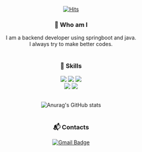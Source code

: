 <div align=center>
  
[![Hits](https://hits.seeyoufarm.com/api/count/incr/badge.svg?url=https%3A%2F%2Fgithub.com%2Flimheonjun%2Fhit-counter&count_bg=%2379C83D&title_bg=%23555555&icon=&icon_color=%23E7E7E7&title=hits&edge_flat=false)](https://hits.seeyoufarm.com)



### 👋 Who am I
I am a backend developer using springboot and java.  
I always try to make better codes.
<br>
<br>

### 💪 Skills
![](https://img.shields.io/badge/Springboot-6DB33F?style=for-the-badge&logo=springboot&logoColor=white)
![](https://img.shields.io/badge/JAVA-007396?style=for-the-badge&logo=java&logoColor=white)
![](https://img.shields.io/badge/Springsecurity-6DB33F?style=for-the-badge&logo=springsecurity&logoColor=white)  
![](https://img.shields.io/badge/Kubernetes-326CE5?style=for-the-badge&logo=Kubernetes&logoColor=white)
![](https://img.shields.io/badge/MySQL-4479A1?style=for-the-badge&logo=MySQL&logoColor=white)
<br>
<br>

![Anurag's GitHub stats](https://github-readme-stats.vercel.app/api?username=limheonjun&show_icons=true&theme=radical)  
<br>

### :mailbox_with_mail: Contacts
[![Gmail Badge](https://img.shields.io/badge/-Gmail-d14836?style=flat-square&logo=Gmail&logoColor=white&link=mailto:jumong4000@gmail.com)](mailto:jumong4000@gmail.com)

</div>

